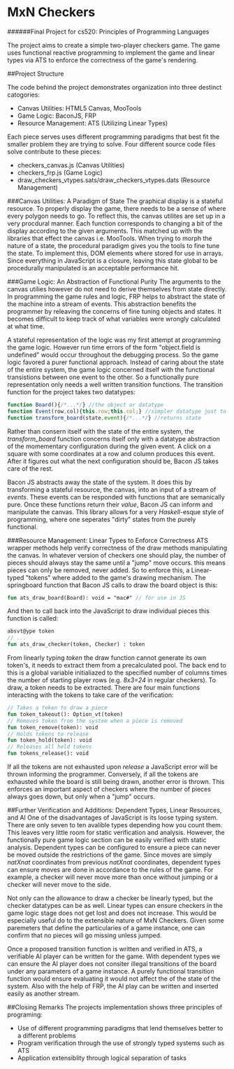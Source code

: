 # MxN Checkers
######Final Project for cs520: Principles of Programming Languages

The project aims to create a simple two-player checkers game. The game uses functional reactive programming to implement the game and linear types via ATS to enforce the correctness of the game's rendering.

##Project Structure

The code behind the project demonstrates organization into three destinct catogories:

* Canvas Utilities: HTML5 Canvas, MooTools
* Game Logic: BaconJS, FRP
* Resource Management: ATS (Utilizing Linear Types)

Each piece serves uses different programming paradigms that best fit the smaller problem they are trying to solve. Four different source code files solve contribute to these pieces:
* checkers_canvas.js (Canvas Utilities)
* checkers_frp.js (Game Logic)
* draw_checkers_vtypes.sats/draw_checkers_vtypes.dats (Resource Management)

###Canvas Utilities: A Paradigm of State
The graphical display is a stateful resource. To properly display the game, there needs to be a sense of where every polygon needs to go. To reflect this, the canvas utilites are set up in a very procdural manner. Each function corresponds to changing a bit of the display according to the given arguments. This matched up with the libraries that effect the canvas i.e. MooTools. When trying to morph the nature of a state, the procedural paradigm gives you the tools to fine tune the state. To implement this, DOM elements where stored for use in arrays. Since everything in JavaScript is a closure, leaving this state global to be procedurally manipulated is an acceptable performance hit.

###Game Logic: An Abstraction of Functional Purity
The arguments to the canvas utilies however do not need to derive themselves from state directly. In programming the game rules and logic, FRP helps to abstract the state of the machine into a stream of events. This abstraction benefits the programmer by releaving the concerns of fine tuning objects and states. It becomes difficult to keep track of what variables were wrongly calculated at what time. 

A stateful representation of the logic was my first attempt at programming the game logic. However run time errors of the form "object.field is undefined" would occur throughout the debugging process. So the game logic favored a purer functional approach. Instead of caring about the state of the entire system, the game logic concerned itself with the functional transistions between one event to the other. So a functionally pure representation only needs a well written transition functions. The transition function for the project takes two datatypes:

```javascript
function Board(){/*...*/} //the object or datatype
function Event(row,col){this.row;this.col;} //simpler datatype just to contain info
function transform_board(state,event){/*...*/} //returns state
```

Rather than consern itself with the state of the entire system, the _transform_board_ function concerns itself only with a datatype abstraction of the momementary configuration during the given event. A click on a square with some coordinates at a row and column produces this event. After it figures out what the next configuration should be, Bacon JS takes care of the rest.

Bacon JS abstracts away the state of the system. It does this by transforming a stateful resource, the canvas, into an input of a stream of _events_. These events can be responded with functions that are semanically pure. Once these functions return their _value_, Bacon JS can inform and manipulate the canvas. This library allows for a very _Haskell_-esque style of programming, where one seperates "dirty" states from the purely functional. 

###Resource Management: Linear Types to Enforce Correctness
ATS wrapper methods help verify correctness of the draw methods manipulating the canvas. In whatever version of checkers one should play, the number of pieces should always stay the same until a "jump" move occurs. this means pieces can only be removed, never added. So to enforce this, a Linear-typed "tokens" where added to the game's drawing mechanism. The springboard function that Bacon JS calls to draw the board object is this:

```ats
fun ats_draw_board(Board): void = "mac#" // for use in JS
```

And then to call back into the JavaScript to draw individual pieces this function is called:
```ats
absvt@ype token
// ...
fun ats_draw_checker(token, Checker) : token 
```
From linearly typing _token_ the draw function cannot generate its own token's, it needs to extract them from a precalculated pool. The back end to this is a global variable initialiazed to the specified number of columns times the number of starting player rows (e.g. _8x3=24_ in regular checkers). To draw, a token needs to be extracted. There are four main functions interacting with the tokens to take care of the verification:

```ats
// Takes a token to draw a piece
fun token_takeout(): Option_vt(token)
// Removes token from the system when a piece is removed
fun token_remove(token): void
// Holds tokens to release
fun token_hold(token): void
// Releases all held tokens 
fun tokens_release(): void
```
If all the tokens are not exhausted upon _release_ a JavaScript error will be thrown informing the programmer. Conversely, if all the tokens are exhausted while the board is still being drawn, another error is thrown. This enforces an important aspect of checkers where the number of pieces always goes down, but only when a "jump" occurs.

##Further Verification and Additions: Dependent Types, Linear Resources, and AI
One of the disadvantages of JavaScript is its loose typing system. There are only seven to ten avalible types depending how you count them. This leaves very little room for static verification and analysis. However, the functionally pure game logic section can be easily verified with static analysis. Dependent types can be configured to ensure a piece can never be moved outside the restrictions of the game. Since moves are simply _natXnat_ coordinates from previous _natXnat_ coordinates, dependent types can ensure moves are done in accordance to the rules of the game. For example, a checker will never move more than once without jumping or a checker will never move to the side. 

Not only can the allowance to draw a checker be linearly typed, but the checker datatypes can be as well. Linear types can ensure checkers in the game logic stage does not get lost and does not increase. This would be especially useful do to the extensible nature of MxN Checkers. Given some paremeters that define the particularies of a game instance, one can confirm that no pieces will go missing unless jumped.

Once a proposed transition function is written and verified in ATS, a verifiable AI player can be written for the game. With dependent types we can ensure the AI player does not consiter illegal transitions of the board under any parameters of a game instance. A purely functional transition function would ensure evaluating it would not affect the of the state of the system. Also with the help of FRP, the AI play can be written and inserted easily as another stream.

##Closing Remarks
The projects implementation shows three principles of programing:
* Use of different programming paradigms that lend themselves better to a different problems
* Program verification through the use of strongly typed systems such as ATS
* Application extensiblity through logical separation of tasks
